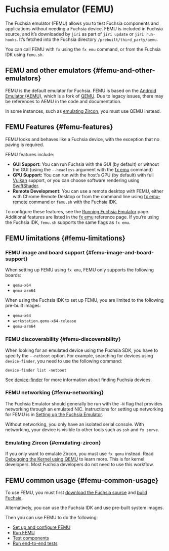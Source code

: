 # Fuchsia emulator (FEMU)

The Fuchsia emulator (FEMU) allows you to test Fuchsia components and applications without needing a Fuchsia device.
FEMU is included in Fuchsia source, and it’s downloaded by `jiri` as part of `jiri update` or `jiri run-hooks`.
It’s fetched into the Fuchsia directory `/prebuilt/third_party/aemu`.

You can call FEMU with `fx` using the `fx emu` command, or from the Fuchsia IDK using `femu.sh`.


## FEMU and other emulators {#femu-and-other-emulators}

FEMU is the default emulator for Fuchsia. FEMU is based on the
[Android Emulator (AEMU)](https://developer.android.com/studio/run/emulator), which is a fork of
[QEMU](https://www.qemu.org/). Due to legacy issues, there may be references to AEMU in the code and documentation.

In some instances, such as [emulating Zircon](#emulating-zircon), you must use QEMU instead.


## FEMU Features {#femu-features}

FEMU looks and behaves like a Fuchsia device, with the exception that no paving is required.

FEMU features include:

*   **GUI Support:** You can run Fuchsia with the GUI (by default) or without the GUI
    (using the `--headless` argument with the [fx emu](https://fuchsia.dev/reference/tools/fx/cmd/emu) command)
*   **GPU Support:** You can run with the host’s GPU (by default) with full
    [Vulkan](/docs/concepts/graphics/magma/vulkan.md) support, or you can choose
    software rendering using [SwiftShader](https://swiftshader.googlesource.com/SwiftShader/).
*   **Remote Development:** You can use a remote desktop with FEMU, either with Chrome Remote Desktop
     or from the command line using [fx emu-remote](https://fuchsia.dev/reference/tools/fx/cmd/emu-remote)
     command or `femu.sh` with the Fuchsia IDK.

To configure these features, see the [Running Fuchsia Emulator](/docs/development/run/femu.md)
page. Additional features are listed in the [fx emu](https://fuchsia.dev/reference/tools/fx/cmd/emu) reference page.
If you’re using the Fuchsia IDK, `femu.sh` supports the same flags as `fx emu`.


## FEMU limitations {#femu-limitations}

### FEMU image and board support {#femu-image-and-board-support}

When setting up FEMU using `fx emu`, FEMU only supports the following boards:

*   `qemu-x64`
*   `qemu-arm64`

When using the Fuchsia IDK to set up FEMU, you are limited to the following pre-built images:

*   `qemu-x64`
*   `workstation.qemu-x64-release`
*   `qemu-arm64`


### FEMU discoverability {#femu-discoverability}

When looking for an emulated device using the Fuchsia SDK, you have to specify
the `--netboot` option. For example, searching for devices using `device-finder`,
you need to use the following command:

```none
device-finder list -netboot
```

See [device-finder](/docs/development/sdk/documentation/device_discovery.md) for
more information about finding Fuchsia devices.

### FEMU networking  {#femu-networking}

The Fuchsia Emulator should generally be run with the `-N` flag that provides networking through an
emulated NIC. Instructions for setting up networking for FEMU is in
[Setting up the Fuchsia Emulator](/docs/get-started/set_up_femu.md).

Without networking, you only have an isolated serial console. With networking,
your device is visible to other tools such as `ssh` and `fx serve`.


### Emulating Zircon {#emulating-zircon}

If you only want to emulate Zircon, you must use `fx qemu` instead. Read
[Debugging the Kernel using QEMU](/docs/development/debugging/qemu.md) to
learn more. This is for kernel developers. Most Fuchsia developers do not need
to use this workflow.


## FEMU common usage  {#femu-common-usage}

To use FEMU, you must first
[download the Fuchsia source](/docs/get-started/get_fuchsia_source.md)
and [build Fuchsia](/docs/get-started/build_fuchsia.md).

Alternatively, you can use the Fuchsia IDK and use pre-built system images.

Then you can use FEMU to do the following:

*   [Set up and configure FEMU](/docs/get-started/set_up_femu.md)
*   [Run FEMU](/docs/development/run/femu.md)
*   [Test components](/docs/development/run/run-components-in-a-test.md)
*   [Run end-to-end tests](/docs/development/testing/run_an_end_to_end_test.md)
